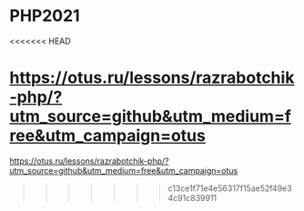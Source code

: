 # PHP2021
<<<<<<< HEAD

https://otus.ru/lessons/razrabotchik-php/?utm_source=github&utm_medium=free&utm_campaign=otus
=======
https://otus.ru/lessons/razrabotchik-php/?utm_source=github&utm_medium=free&utm_campaign=otus
>>>>>>> c13ce1f71e4e56317f15ae52f49e34c91c839911
